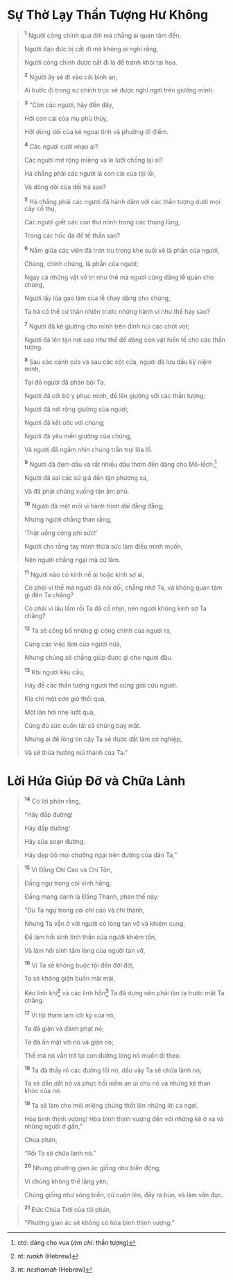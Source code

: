 # Sự Thờ Lạy Thần Tượng Hư Không

> <sup><b>1</b></sup> Người công chính qua đời mà chẳng ai quan tâm đến;
> 
> Người đạo đức bị cất đi mà không ai nghĩ rằng,
> 
> Người công chính được cất đi là để tránh khỏi tai họa.
> 
> <sup><b>2</b></sup> Người ấy sẽ đi vào cõi bình an;
> 
> Ai bước đi trong sự chính trực sẽ được nghỉ ngơi trên giường mình.
>


> <sup><b>3</b></sup> “Còn các ngươi, hãy đến đây,
> 
> Hỡi con cái của mụ phù thủy,
> 
> Hỡi dòng dõi của kẻ ngoại tình và phường đĩ điếm.
> 
> <sup><b>4</b></sup> Các ngươi cười nhạo ai?
> 
> Các ngươi mở rộng miệng và le lưỡi chống lại ai?
> 
> Há chẳng phải các ngươi là con cái của tội lỗi,
> 
> Và dòng dõi của dối trá sao?
> 
> <sup><b>5</b></sup> Há chẳng phải các ngươi đã hành dâm với các thần tượng dưới mọi cây cổ thụ,
> 
> Các ngươi giết các con thơ mình trong các thung lũng,
> 
> Trong các hốc đá để tế thần sao?
> 
> <sup><b>6</b></sup> Nằm giữa các viên đá trơn tru trong khe suối sẽ là phần của ngươi,
> 
> Chúng, chính chúng, là phần của ngươi;
> 
> Ngay cả những vật vô tri như thế mà ngươi cũng dâng lễ quán cho chúng,
> 
> Ngươi lấy lúa gạo làm của lễ chay dâng cho chúng,
> 
> Ta há có thể cứ thản nhiên trước những hành vi như thế hay sao?
> 
> <sup><b>7</b></sup> Ngươi đã kê giường cho mình trên đỉnh núi cao chót vót;
> 
> Ngươi đã lên tận nơi cao như thế để dâng con vật hiến tế cho các thần tượng.
> 
> <sup><b>8</b></sup> Sau các cánh cửa và sau các cột cửa, ngươi đã lưu dấu kỷ niệm mình,
> 
> Tại đó ngươi đã phản bội Ta.
> 
> Ngươi đã cởi bỏ y phục mình, để lên giường với các thần tượng;
> 
> Ngươi đã nới rộng giường của ngươi;
> 
> Ngươi đã kết ước với chúng;
> 
> Ngươi đã yêu mến giường của chúng,
> 
> Và ngươi đã ngắm nhìn chúng trần trụi lõa lồ.
> 
> <sup><b>9</b></sup> Ngươi đã đem dầu và rất nhiều dầu thơm đến dâng cho Mô-lếch;[^1-c4f06512-2f8e-4a52-9110-d1b0b51dea75]
> 
> Ngươi đã sai các sứ giả đến tận phương xa,
> 
> Và đã phái chúng xuống tận âm phủ.
> 
> <sup><b>10</b></sup> Ngươi đã mệt mỏi vì hành trình dài đằng đẵng,
> 
> Nhưng ngươi chẳng than rằng,
> 
> ‘Thật uổng công phí sức!’
> 
> Ngươi cho rằng tay mình thừa sức làm điều mình muốn,
> 
> Nên ngươi chẳng ngại mà cứ làm.
>


> <sup><b>11</b></sup> Ngươi nào có kính nể ai hoặc kính sợ ai,
> 
> Có phải vì thế mà ngươi đã nói dối, chẳng nhớ Ta, và không quan tâm gì đến Ta chăng?
> 
> Có phải vì lâu lắm rồi Ta đã cố nhịn, nên ngươi không kính sợ Ta chăng?
> 
> <sup><b>12</b></sup> Ta sẽ công bố những gì công chính của ngươi ra,
> 
> Cùng các việc làm của ngươi nữa,
> 
> Nhưng chúng sẽ chẳng giúp được gì cho ngươi đâu.
> 
> <sup><b>13</b></sup> Khi ngươi kêu cầu,
> 
> Hãy để các thần tượng ngươi thờ cúng giải cứu ngươi.
> 
> Kìa chỉ một cơn gió thổi qua,
> 
> Một làn hơi nhẹ lướt qua,
> 
> Cũng đủ sức cuốn tất cả chúng bay mất.
> 
> Nhưng ai để lòng tin cậy Ta sẽ được đất làm cơ nghiệp,
> 
> Và sẽ thừa hưởng núi thánh của Ta.”
>


# Lời Hứa Giúp Ðỡ và Chữa Lành

> <sup><b>14</b></sup> Có lời phán rằng,
> 
> “Hãy đắp đường!
> 
> Hãy đắp đường!
> 
> Hãy sửa soạn đường.
> 
> Hãy dẹp bỏ mọi chướng ngại trên đường của dân Ta,”
>


> <sup><b>15</b></sup> Vì Ðấng Chí Cao và Chí Tôn,
> 
> Ðấng ngự trong cõi vĩnh hằng,
> 
> Ðấng mang danh là Ðấng Thánh, phán thế này:
> 
> “Dù Ta ngự trong cõi chí cao và chí thánh,
> 
> Nhưng Ta vẫn ở với người có lòng tan vỡ và khiêm cung,
> 
> Ðể làm hồi sinh tinh thần của người khiêm tốn,
> 
> Và làm hồi sinh tấm lòng của người tan vỡ,
> 
> <sup><b>16</b></sup> Vì Ta sẽ không buộc tội đến đời đời,
> 
> Ta sẽ không giận buồn mãi mãi,
> 
> Kẻo linh khí[^2-c4f06512-2f8e-4a52-9110-d1b0b51dea75] và các linh hồn[^3-c4f06512-2f8e-4a52-9110-d1b0b51dea75] Ta đã dựng nên phải tàn tạ trước mặt Ta chăng.
> 
> <sup><b>17</b></sup> Vì tội tham lam ích kỷ của nó,
> 
> Ta đã giận và đánh phạt nó;
> 
> Ta đã ẩn mặt với nó và giận nó;
> 
> Thế mà nó vẫn trở lại con đường lòng nó muốn đi theo.
>


> <sup><b>18</b></sup> Ta đã thấy rõ các đường lối nó, dầu vậy Ta sẽ chữa lành nó;
> 
> Ta sẽ dẫn dắt nó và phục hồi niềm an ủi cho nó và những kẻ than khóc của nó.
> 
> <sup><b>19</b></sup> Ta sẽ làm cho môi miệng chúng thốt lên những lời ca ngợi.
> 
> Hòa bình thịnh vượng! Hòa bình thịnh vượng đến với những kẻ ở xa và những người ở gần,”
> 
> Chúa phán,
> 
> “Rồi Ta sẽ chữa lành nó.”
> 
> <sup><b>20</b></sup> Nhưng phường gian ác giống như biển động;
> 
> Vì chúng không thể lặng yên;
> 
> Chúng giống như sóng biển, cứ cuộn lên, đẩy ra bùn, và làm vẩn đục.
>


> <sup><b>21</b></sup> Ðức Chúa Trời của tôi phán,
> 
> “Phường gian ác sẽ không có hòa bình thịnh vượng.”
>

[^1-c4f06512-2f8e-4a52-9110-d1b0b51dea75]: ctd: dâng cho vua (*ám chỉ:* thần tượng)
[^2-c4f06512-2f8e-4a52-9110-d1b0b51dea75]: nt: *ruakh* (Hebrew)
[^3-c4f06512-2f8e-4a52-9110-d1b0b51dea75]: nt: *neshamah* (Hebrew)